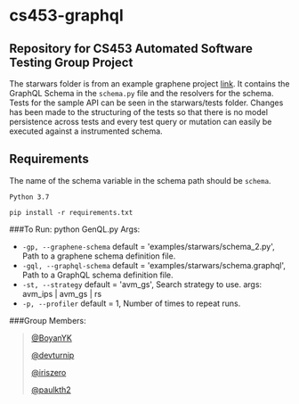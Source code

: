 # cs453-graphql

## Repository for CS453 Automated Software Testing Group Project

The starwars folder is from an example graphene project [link](https://github.com/graphql-python/graphene/tree/master/examples/starwars). It contains the GraphQL Schema in the `schema.py` file and the resolvers for the schema. Tests for the sample API can be seen in the starwars/tests folder. Changes has been made to the structuring of the tests so that there is no model persistence across tests and every test query or mutation can easily be executed against a instrumented schema.

## Requirements
The name of the schema variable in the schema path should be `schema`.

    Python 3.7
    
    pip install -r requirements.txt

###To Run:
    python GenQL.py
Args:
- `-gp, --graphene-schema` default = 'examples/starwars/schema_2.py', Path to a graphene schema definition file.
- `-gql, --graphql-schema` default = 'examples/starwars/schema.graphql', Path to a GraphQL schema definition file.
- `-st, --strategy` default = 'avm_gs', Search strategy to use. args: avm_ips | avm_gs | rs
- `-p, --profiler` default = 1, Number of times to repeat runs.


###Group Members:
>[@BoyanYK](https://github.com/BoyanYK)
>
>[@devturnip](https://github.com/devturnip)
>
>[@iriszero](https://github.com/iriszero)
>
>[@paulkth2](https://github.com/paulkth2)